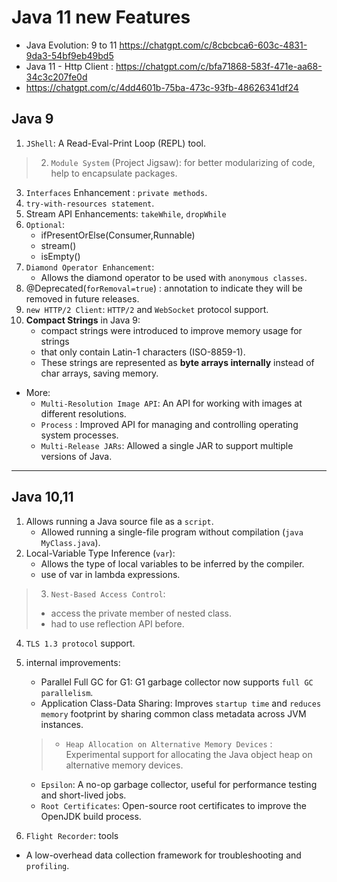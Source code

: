 # Java 11 new Features
- Java Evolution: 9 to 11 https://chatgpt.com/c/8cbcbca6-603c-4831-9da3-54bf9eb49bd5
- Java 11 - Http Client : https://chatgpt.com/c/bfa71868-583f-471e-aa68-34c3c207fe0d
- https://chatgpt.com/c/4dd4601b-75ba-473c-93fb-48626341df24

## Java 9
1. `JShell`: A Read-Eval-Print Loop (REPL) tool.
> 2. `Module System` (Project Jigsaw): for better modularizing of code,  help to encapsulate packages.
3. `Interfaces` Enhancement : `private methods`.
4. `try-with-resources statement`.
5. Stream API Enhancements: `takeWhile`, `dropWhile`
6. `Optional`:  
   - ifPresentOrElse(Consumer,Runnable)
   - stream() 
   - isEmpty() 
7. `Diamond Operator Enhancement`: 
   - Allows the diamond operator to be used with `anonymous classes`.
8. @Deprecated(`forRemoval=true`) : annotation to indicate they will be removed in future releases.
9. `new HTTP/2 Client`: `HTTP/2` and `WebSocket` protocol support.
10. **Compact Strings** in Java 9: 
    - compact strings were introduced to improve memory usage for strings 
    - that only contain Latin-1 characters (ISO-8859-1). 
    - These strings are represented as **byte arrays internally** instead of char arrays, saving memory.
    
- More:
  - `Multi-Resolution Image API`: An API for working with images at different resolutions.
  - `Process` : Improved API for managing and controlling operating system processes.
  - `Multi-Release JARs`: Allowed a single JAR to support multiple versions of Java.

---

## Java 10,11
1. Allows running a Java source file as a `script`.
   - Allowed running a single-file program without compilation (`java MyClass.java`).
2. Local-Variable Type Inference (`var`): 
   - Allows the type of local variables to be inferred by the compiler.
   - use of var in lambda expressions.
> 3. `Nest-Based Access Control`: 
>  - access the private member of nested class.
>  - had to use reflection API before.
4. `TLS 1.3 protocol` support.

4. internal improvements:
   - Parallel Full GC for G1: G1 garbage collector now supports `full GC parallelism`.
   - Application Class-Data Sharing: Improves `startup time` and `reduces memory` footprint by sharing common class metadata across JVM instances.
   > - `Heap Allocation on Alternative Memory Devices` : Experimental support for allocating the Java object heap on alternative memory devices.
   - `Epsilon`: A no-op garbage collector, useful for performance testing and short-lived jobs.
   - `Root Certificates`: Open-source root certificates to improve the OpenJDK build process.

5. `Flight Recorder`:  tools
 - A low-overhead data collection framework for troubleshooting and `profiling`.
